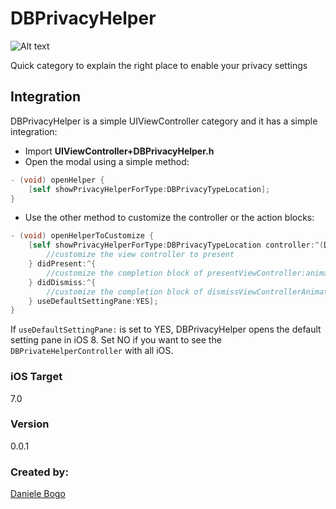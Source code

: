 DBPrivacyHelper
===============

![Alt text](http://bogodaniele.com/apps/development/dbprivacyhelper/github/privacy_rec.gif)

Quick category to explain the right place to enable your privacy settings

## Integration

DBPrivacyHelper is a simple UIViewController category and it has a simple integration:

- Import **UIViewController+DBPrivacyHelper.h**
- Open the modal using a simple method:

``` objective-c
- (void) openHelper {
    [self showPrivacyHelperForType:DBPrivacyTypeLocation];
}
```
- Use the other method to customize the controller or the action blocks:

``` objective-c
- (void) openHelperToCustomize {
    [self showPrivacyHelperForType:DBPrivacyTypeLocation controller:^(DBPrivateHelperController *vc) {
        //customize the view controller to present
    } didPresent:^{
        //customize the completion block of presentViewController:animated:completion:
    } didDismiss:^{
        //customize the completion block of dismissViewControllerAnimated:completion:
    } useDefaultSettingPane:YES];
}
```
If ```useDefaultSettingPane:``` is set to YES, DBPrivacyHelper opens the default setting pane in iOS 8. Set NO if you want to see the ```DBPrivateHelperController``` with all iOS.

### iOS Target

7.0

### Version

0.0.1

### Created by:

[Daniele Bogo](http://bogodaniele.com)

